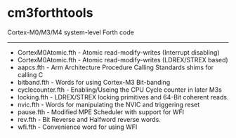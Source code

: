 cm3forthtools
=============

Cortex-M0/M3/M4 system-level Forth code

----------
* CortexM0Atomic.fth - Atomic read-modify-writes (Interrupt disabling)
* CortexM0Atomic.fth - Atomic read-modify-writes (LDREX/STREX based)
* aapcs.fth - Arm Architecture Procedure Calling Standards shims for calling C
* bitband.fth - Words for using Cortex-M3 Bit-banding
* cyclecounter.fth - Enabling/Useing the CPU Cycle counter in later M3s
* locking.fth - LDREX/STREX locking primitives and 64-Bit coherent reads.
* nvic.fth - Words for manipulating the NVIC and triggering reset
* pause.fth - Modified MPE Scheduler with support for WFI
* rev.fth - Bit Reverse and Halfword reverse words.
* wfi.fth - Convenience word for using WFI


